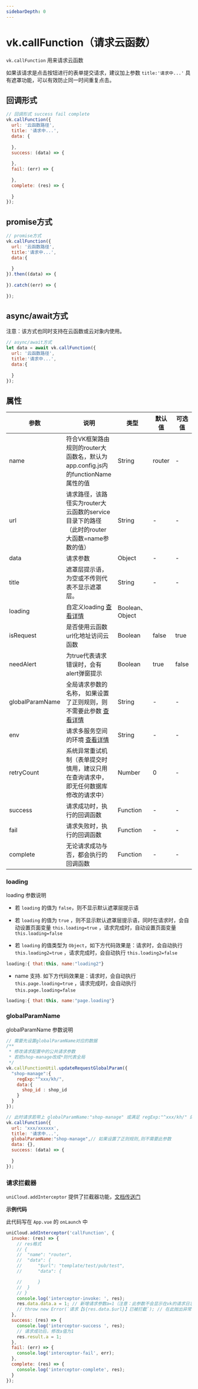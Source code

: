 ```yaml
---
sidebarDepth: 0
---
```


# vk.callFunction（请求云函数）

`vk.callFunction` 用来请求云函数

如果该请求是点击按钮进行的表单提交请求，建议加上参数 `title:'请求中...'` 具有遮罩功能，可以有效防止同一时间重复点击。

## 回调形式 

```js
// 回调形式 success fail complete
vk.callFunction({
  url: '云函数路径',
  title: '请求中...',
  data: {
    
  },
  success: (data) => {
    
  },
  fail: (err) => {
    
  },
  complete: (res) => {
    
  }
});
```

## promise方式

```js
// promise方式
vk.callFunction({
  url: '云函数路径',
  title:'请求中...',
  data:{
    
  }
}).then((data) => {
  
}).catch((err) => {
  
});
```

## async/await方式

注意：该方式也同时支持在云函数或云对象内使用。

```js
// async/await方式
let data = await vk.callFunction({
  url: '云函数路径',
  title:'请求中...',
  data:{
    
  }
});
``` 

## 属性

| 参数             | 说明                           | 类型    | 默认值  | 可选值 |
|------------------|-------------------------------|---------|--------|-------|
| name             | 符合VK框架路由规则的router大函数名，默认为app.config.js内的functionName属性的值 | String  | router | -  |
| url              | 请求路径，该路径实为router大云函数的service目录下的路径（此时的router大函数=name参数的值） | String | - | - |
| data             | 请求参数 | Object  | - | -  |
| title            | 遮罩层提示语，为空或不传则代表不显示遮罩层。 | String  | - | -  |
| loading          | 自定义loading [查看详情](#loading) | Boolean、Object  |
| isRequest        | 是否使用云函数url化地址访问云函数 | Boolean  | false | true |
| needAlert        | 为true代表请求错误时，会有alert弹窗提示 | Boolean  | true | false |
| globalParamName  | 全局请求参数的名称， 如果设置了正则规则，则不需要此参数  [查看详情](#globalparamname)  | String  | - | - |
| env              | 请求多服务空间的环境 [查看详情](https://vkdoc.fsq.pub/client/question/q9.html#%E5%89%8D%E7%AB%AF%E8%AF%B7%E6%B1%82%E5%A4%9A%E6%9C%8D%E5%8A%A1%E7%A9%BA%E9%97%B4)| String  | - | - |
| retryCount       | 系统异常重试机制（表单提交时慎用，建议只用在查询请求中，即无任何数据库修改的请求中） | Number  | 0 | - |
| success          | 请求成功时，执行的回调函数 | Function  | - | - |
| fail             | 请求失败时，执行的回调函数 | Function  | - | - |
| complete         | 无论请求成功与否，都会执行的回调函数 | Function  | - | - |

### loading

loading 参数说明

* 若 `loading` 的值为 `false`，则不显示默认遮罩层提示语

* 若 `loading` 的值为 `true` ，则不显示默认遮罩层提示语，同时在请求时，会自动设置页面变量 `this.loading=true` ，请求完成时，自动设置页面变量 `this.loading=false`

* 若 `loading` 的值类型为 `Object`，如下方代码效果是：请求时，会自动执行 `this.loading2=true` ，请求完成时，会自动执行 `this.loading2=false`

```js
loading:{ that:this, name:"loading2"}
```

* name 支持. 如下方代码效果是：请求时，会自动执行 `this.page.loading=true` ，请求完成时，会自动执行 `this.page.loading=false`

```js
loading:{ that:this, name:"page.loading"}
```

### globalParamName

globalParamName 参数说明

```js
// 需要先设置globalParamName对应的数据
/**
 * 修改请求配置中的公共请求参数
 * 若把shop-manage改成*则代表全局
 */
vk.callFunctionUtil.updateRequestGlobalParam({
  "shop-manage":{
    regExp:"^xxx/kh/",
    data:{
      shop_id : shop_id
    }
  }
});

// 此时请求若带上 globalParamName:"shop-manage" 或满足 regExp:"^xxx/kh/" 的正则规则，则请求参数会自动带上 shop_id
vk.callFunction({
  url: 'xxx/xxxxxx',
  title: '请求中...',
  globalParamName:"shop-manage",// 如果设置了正则规则,则不需要此参数
  data: {},
  success: (data) => {
    
  }
});
```

### 请求拦截器

`uniCloud.addInterceptor` 提供了拦截器功能，[文档传送门](https://uniapp.dcloud.net.cn/uniCloud/client-sdk.html#add-interceptor)

**示例代码**

此代码写在 `App.vue` 的 `onLaunch` 中

```js
uniCloud.addInterceptor('callFunction', {
  invoke: (res) => {
    // res格式
    // {
    // 	"name": "router",
    // 	"data": {
    // 		"$url": "template/test/pub/test",
    // 		"data": {

    // 		}
    // 	}
    // }
    console.log('interceptor-invoke: ', res);
    res.data.data.a = 1; // 新增请求参数a=1（注意：此参数不会显示在vk的请求日志中，但可在HBX控制台内可看到）
    // throw new Error(`请求【${res.data.$url}】已被拦截`); // 在此抛出异常可拦截后续请求
  },
  success: (res) => {
    console.log('interceptor-success ', res);
    // 请求成功后，修改a值为1
    res.result.a = 1;
  },
  fail: (err) => {
    console.log('interceptor-fail', err);
  },
  complete: (res) => {
    console.log('interceptor-complete', res);
  }
});
```